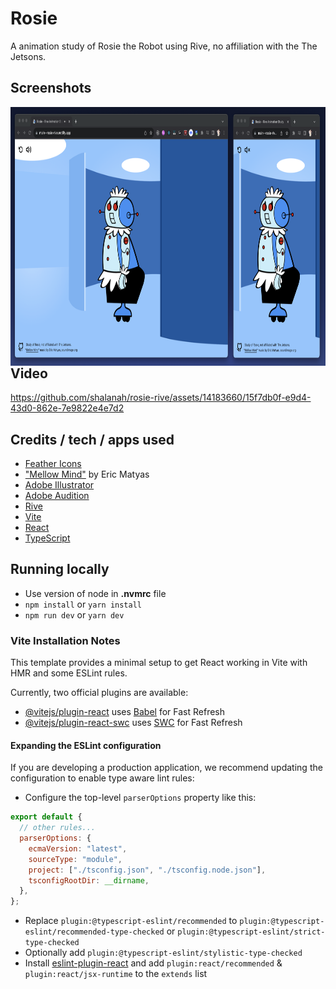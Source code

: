 # Rosie

A animation study of Rosie the Robot using Rive, no affiliation with the The Jetsons. 

## Screenshots

<div>
<img style="float: left" src="/screenshots/1.png" height="414" />
</div>

## Video

https://github.com/shalanah/rosie-rive/assets/14183660/15f7db0f-e9d4-43d0-862e-7e9822e4e7d2

## Credits / tech / apps used

- [Feather Icons](https://feathericons.com/)
- ["Mellow Mind"](https://soundimage.org/jazz-big-band/) by Eric Matyas
- [Adobe Illustrator](https://www.adobe.com/products/illustrator.html)
- [Adobe Audition](https://www.adobe.com/products/audition.html)
- [Rive](https://rive.app/)
- [Vite](https://vitejs.dev/)
- [React](https://reactjs.dev/)
- [TypeScript](https://www.typescriptlang.org/)

## Running locally

- Use version of node in **.nvmrc** file
- `npm install` or `yarn install`
- `npm run dev` or `yarn dev`


### Vite Installation Notes

This template provides a minimal setup to get React working in Vite with HMR and some ESLint rules.

Currently, two official plugins are available:

- [@vitejs/plugin-react](https://github.com/vitejs/vite-plugin-react/blob/main/packages/plugin-react/README.md) uses [Babel](https://babeljs.io/) for Fast Refresh
- [@vitejs/plugin-react-swc](https://github.com/vitejs/vite-plugin-react-swc) uses [SWC](https://swc.rs/) for Fast Refresh

#### Expanding the ESLint configuration

If you are developing a production application, we recommend updating the configuration to enable type aware lint rules:

- Configure the top-level `parserOptions` property like this:

```js
export default {
  // other rules...
  parserOptions: {
    ecmaVersion: "latest",
    sourceType: "module",
    project: ["./tsconfig.json", "./tsconfig.node.json"],
    tsconfigRootDir: __dirname,
  },
};
```

- Replace `plugin:@typescript-eslint/recommended` to `plugin:@typescript-eslint/recommended-type-checked` or `plugin:@typescript-eslint/strict-type-checked`
- Optionally add `plugin:@typescript-eslint/stylistic-type-checked`
- Install [eslint-plugin-react](https://github.com/jsx-eslint/eslint-plugin-react) and add `plugin:react/recommended` & `plugin:react/jsx-runtime` to the `extends` list
